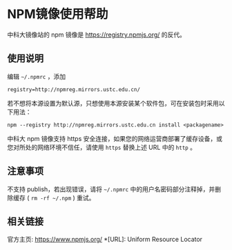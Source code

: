 ---
---

# NPM镜像使用帮助

中科大镜像站的 npm 镜像是 <https://registry.npmjs.org/> 的反代。 

## 使用说明

编辑 `~/.npmrc` ，添加 

    
    
    registry=http://npmreg.mirrors.ustc.edu.cn/

若不想将本源设置为默认源，只想使用本源安装某个软件包，可在安装包时采用以下用法： 

    
    
    npm --registry http://npmreg.mirrors.ustc.edu.cn install <packagename>

中科大 npm 镜像支持 https 安全连接，如果您的网络运营商部署了缓存设备，或您对所处的网络环境不信任，请使用 `https` 替换上述 URL 中的 `http` 。 

## 注意事项

不支持 publish，若出现错误，请将 `~/.npmrc` 中的用户名密码部分注释掉，并删除缓存 ( `rm -rf ~/.npm` ) 重试。 

## 相关链接

官方主页: <https://www.npmjs.org/>
  *[URL]: Uniform Resource Locator
